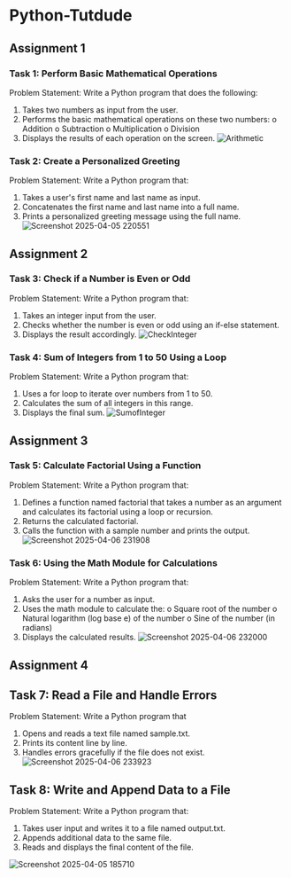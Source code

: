 # Python-Tutdude
## Assignment 1 ##
### Task 1: Perform Basic Mathematical Operations
Problem Statement: Write a Python program that does the following:
1.  Takes two numbers as input from the user.
2.  Performs the basic mathematical operations on these two numbers:
o	Addition
o	Subtraction
o	Multiplication
o	Division
3.  Displays the results of each operation on the screen.
![Arithmetic](https://github.com/user-attachments/assets/15405eb9-4133-44c8-b896-7d8b187392d4)

### Task 2: Create a Personalized Greeting
Problem Statement: Write a Python program that:
1.  Takes a user's first name and last name as input.
2.  Concatenates the first name and last name into a full name.
3.  Prints a personalized greeting message using the full name.
![Screenshot 2025-04-05 220551](https://github.com/user-attachments/assets/bf17e854-f4ed-49ad-914e-cf402e2ac1e8)

## Assignment 2 ##
### Task 3: Check if a Number is Even or Odd
Problem Statement:  Write a Python program that:
1. 	Takes an integer input from the user.
2. 	Checks whether the number is even or odd using an if-else statement.
3. 	Displays the result accordingly.
![CheckInteger](https://github.com/user-attachments/assets/f6acee01-7008-478f-83d5-9a61a120677b)

### Task 4: Sum of Integers from 1 to 50 Using a Loop
Problem Statement: Write a Python program that:
1.   Uses a for loop to iterate over numbers from 1 to 50.
2.   Calculates the sum of all integers in this range.
3.   Displays the final sum.
![SumofInteger](https://github.com/user-attachments/assets/e32b210b-1c1a-43b0-8b0c-257d8efea93d)

## Assignment 3 ##
### Task 5: Calculate Factorial Using a Function 
Problem Statement: Write a Python program that:
1.   Defines a function named factorial that takes a number as an argument and calculates its factorial using a loop or recursion.
2.   Returns the calculated factorial.
3.   Calls the function with a sample number and prints the output.
![Screenshot 2025-04-06 231908](https://github.com/user-attachments/assets/146332c1-2b01-4d92-adf9-c3580ff9cd2f)

### Task 6: Using the Math Module for Calculations 
Problem Statement: Write a Python program that:
1.   Asks the user for a number as input.
2.   Uses the math module to calculate the:
o   Square root of the number
o   Natural logarithm (log base e) of the number
o   Sine of the number (in radians)
3.   Displays the calculated results.
![Screenshot 2025-04-06 232000](https://github.com/user-attachments/assets/66fa13fd-3b46-40c6-9661-216d2c598d88)

## Assignment 4 ##
## Task 7: Read a File and Handle Errors 
Problem Statement:  Write a Python program that
1.   Opens and reads a text file named sample.txt.
2.   Prints its content line by line.
3.   Handles errors gracefully if the file does not exist.
![Screenshot 2025-04-06 233923](https://github.com/user-attachments/assets/a90f833d-fddc-45ce-9c83-d2284d05bd68)

## Task 8: Write and Append Data to a File 
Problem Statement: Write a Python program that:
1.   Takes user input and writes it to a file named output.txt.
2.   Appends additional data to the same file.
3.   Reads and displays the final content of the file.
   
![Screenshot 2025-04-05 185710](https://github.com/user-attachments/assets/5a72caf3-648e-4a27-a84b-356c472e4bd2)

